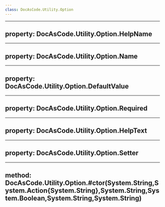 ```yaml
---
class: DocAsCode.Utility.Option
---
```


---
property: DocAsCode.Utility.Option.HelpName
---

---
property: DocAsCode.Utility.Option.Name
---

---
property: DocAsCode.Utility.Option.DefaultValue
---

---
property: DocAsCode.Utility.Option.Required
---

---
property: DocAsCode.Utility.Option.HelpText
---

---
property: DocAsCode.Utility.Option.Setter
---

---
method: DocAsCode.Utility.Option.#ctor(System.String,System.Action{System.String},System.String,System.Boolean,System.String,System.String)
---

